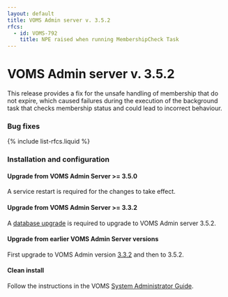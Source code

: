```yaml
---
layout: default
title: VOMS Admin server v. 3.5.2
rfcs:
  - id: VOMS-792
    title: NPE raised when running MembershipCheck Task 
---
```


# VOMS Admin server v. 3.5.2

This release provides a fix for the unsafe handling of membership that do not
expire, which caused failures during the execution of the background task that
checks membership status and could lead to incorrect behaviour. 

### Bug fixes

{% include list-rfcs.liquid %}

### Installation and configuration

#### Upgrade from VOMS Admin Server >= 3.5.0

A service restart is required for the changes to take effect.

#### Upgrade from VOMS Admin Server >= 3.3.2

A [database upgrade][db-upgrade] is required to upgrade to VOMS Admin server 3.5.2.

#### Upgrade from earlier VOMS Admin Server versions

First upgrade to VOMS Admin version [3.3.2][voms-admin-332-rn] and then to 3.5.2.

#### Clean install

Follow the instructions in the VOMS [System Administrator Guide][sysadmin-guide].

[voms-website]: http://italiangrid.github.io/voms
[sysadmin-guide]:{{site.baseurl}}/documentation/sysadmin-guide/3.0.10
[voms-admin-guide]: {{site.baseurl}}/documentation/voms-admin-guide/3.5.2
[reconf]: {{site.baseurl}}/documentation/sysadmin-guide/3.0.10/#reconf
[db-upgrade]: {{site.baseurl}}/documentation/sysadmin-guide/3.0.10/#db-upgrade
[voms-admin-332-rn]: {{site.baseurl}}/release-notes/voms-admin-server/3.3.2
